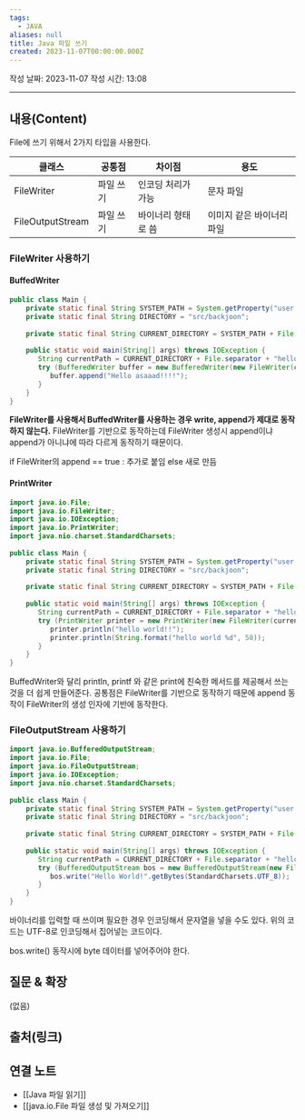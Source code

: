 ```yaml
---
tags:
  - JAVA
aliases: null
title: Java 파일 쓰기
created: 2023-11-07T00:00:00.000Z
---
```

작성 날짜: 2023-11-07
작성 시간: 13:08


----
## 내용(Content)

File에 쓰기 위해서 2가지 타입을 사용한다.


| 클래스          | 공통점    | 차이점               | 용도                      |
| --------------- | --------- | -------------------- | ------------------------- |
| FileWriter      | 파일 쓰기 | 인코딩 처리가 가능   | 문자 파일                 |
| FileOutputStream | 파일 쓰기 | 바이너리 형태로 씀 | 이미지 같은 바이너리 파일 |

### FileWriter 사용하기

#### BuffedWriter

```java
public class Main {  
    private static final String SYSTEM_PATH = System.getProperty("user.dir");  
    private static final String DIRECTORY = "src/backjoon";  
  
    private static final String CURRENT_DIRECTORY = SYSTEM_PATH + File.separator + DIRECTORY;  
  
    public static void main(String[] args) throws IOException {  
       String currentPath = CURRENT_DIRECTORY + File.separator + "hello.txt";  
       try (BufferedWriter buffer = new BufferedWriter(new FileWriter(currentPath, StandardCharsets.UTF_8, true))) {  
          buffer.append("Hello asaaad!!!!");  
       }  
    }  
}
```

**FileWriter를 사용해서 BuffedWriter를 사용하는 경우 write, append가 제대로 동작하지 않는다.** FileWriter를 기반으로 동작하는데 FileWriter 생성시 append이냐 append가 아니냐에 따라 다르게 동작하기 때문이다. 

if FileWriter의 append ==  true : 추가로 붙임 else 새로 만듬

#### PrintWriter
```java
import java.io.File;  
import java.io.FileWriter;  
import java.io.IOException;  
import java.io.PrintWriter;  
import java.nio.charset.StandardCharsets;  
  
public class Main {  
    private static final String SYSTEM_PATH = System.getProperty("user.dir");  
    private static final String DIRECTORY = "src/backjoon";  
  
    private static final String CURRENT_DIRECTORY = SYSTEM_PATH + File.separator + DIRECTORY;  
  
    public static void main(String[] args) throws IOException {  
       String currentPath = CURRENT_DIRECTORY + File.separator + "hello.txt";  
       try (PrintWriter printer = new PrintWriter(new FileWriter(currentPath, StandardCharsets.UTF_8, true))) {  
          printer.println("hello world!!");  
          printer.println(String.format("hello world %d", 50));  
       }  
    }  
}
```

BuffedWriter와 달리 println, printf 와 같은 print에 친숙한 메서드를 제공해서 쓰는 것을 더 쉽게 만들어준다. 공통점은 FileWriter를 기반으로 동작하기 때문에 append 동작이 FileWriter의 생성 인자에 기반에 동작한다.

### FileOutputStream 사용하기

```java
import java.io.BufferedOutputStream;  
import java.io.File;  
import java.io.FileOutputStream;  
import java.io.IOException;  
import java.nio.charset.StandardCharsets;  
  
public class Main {  
    private static final String SYSTEM_PATH = System.getProperty("user.dir");  
    private static final String DIRECTORY = "src/backjoon";  
  
    private static final String CURRENT_DIRECTORY = SYSTEM_PATH + File.separator + DIRECTORY;  
  
    public static void main(String[] args) throws IOException {  
       String currentPath = CURRENT_DIRECTORY + File.separator + "hello.txt";  
       try (BufferedOutputStream bos = new BufferedOutputStream(new FileOutputStream(currentPath, true))) {  
          bos.write("Hello World!".getBytes(StandardCharsets.UTF_8));  
       }  
    }  
}
```

바이너리를 입력할 때 쓰이며 필요한 경우 인코딩해서 문자열을 넣을 수도 있다. 위의 코드는 UTF-8로 인코딩해서 집어넣는 코드이다.

bos.write() 동작시에 byte 데이터를 넣어주어야 한다.


## 질문 & 확장

(없음)

## 출처(링크)


## 연결 노트

- [[Java 파일 읽기]]
- [[java.io.File 파일 생성 및 가져오기]]








